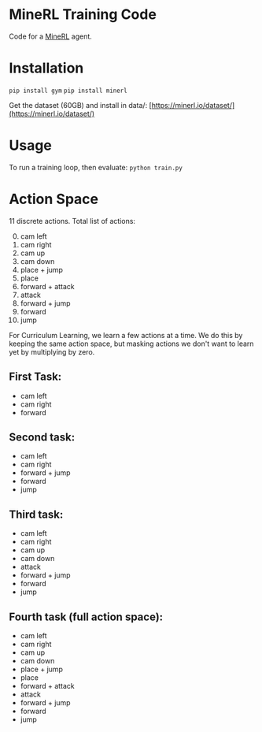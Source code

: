 # MineRL Training Code

Code for a [MineRL](https://minerl.io) agent.

# Installation

`pip install gym`
`pip install minerl`

Get the dataset (60GB) and install in data/: [https://minerl.io/dataset/](https://minerl.io/dataset/)

# Usage

To run a training loop, then evaluate:
`python train.py`

# Action Space

11 discrete actions. Total list of actions:

  0. cam left
  1. cam right
  2. cam up
  3. cam down
  4. place + jump
  5. place
  6. forward + attack
  7. attack
  8. forward + jump
  9. forward
  10. jump

For Curriculum Learning, we learn a few actions at a time. We do this by keeping the same
action space, but masking actions we don't want to learn yet by multiplying by zero.

## First Task:
  * cam left
  * cam right
  * forward

## Second task:

  * cam left
  * cam right
  * forward + jump
  * forward
  * jump

## Third task:

  * cam left
  * cam right
  * cam up
  * cam down
  * attack
  * forward + jump
  * forward
  * jump


## Fourth task (full action space):


  * cam left
  * cam right
  * cam up
  * cam down
  * place + jump
  * place
  * forward + attack
  * attack
  * forward + jump
  * forward
  * jump
